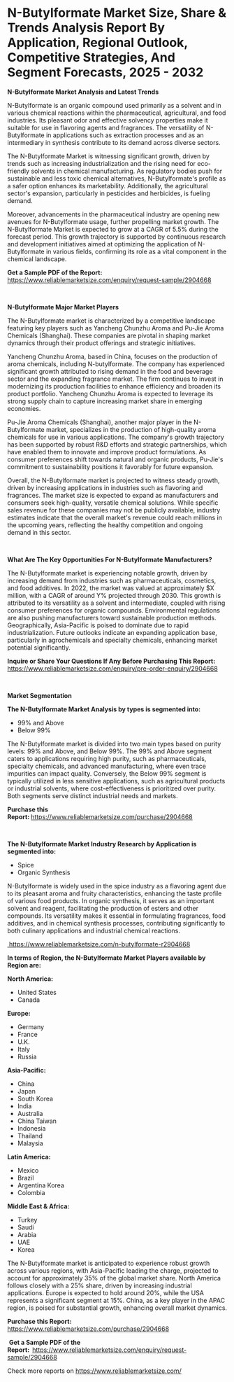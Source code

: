<p><h1>N-Butylformate Market Size, Share & Trends Analysis Report By Application, Regional Outlook, Competitive Strategies, And Segment Forecasts, 2025 - 2032</h1></p><p><strong>N-Butylformate Market Analysis and Latest Trends</strong></p>
<p><p>N-Butylformate is an organic compound used primarily as a solvent and in various chemical reactions within the pharmaceutical, agricultural, and food industries. Its pleasant odor and effective solvency properties make it suitable for use in flavoring agents and fragrances. The versatility of N-Butylformate in applications such as extraction processes and as an intermediary in synthesis contribute to its demand across diverse sectors.</p><p>The N-Butylformate Market is witnessing significant growth, driven by trends such as increasing industrialization and the rising need for eco-friendly solvents in chemical manufacturing. As regulatory bodies push for sustainable and less toxic chemical alternatives, N-Butylformate's profile as a safer option enhances its marketability. Additionally, the agricultural sector's expansion, particularly in pesticides and herbicides, is fueling demand.</p><p>Moreover, advancements in the pharmaceutical industry are opening new avenues for N-Butylformate usage, further propelling market growth. The N-Butylformate Market is expected to grow at a CAGR of 5.5% during the forecast period. This growth trajectory is supported by continuous research and development initiatives aimed at optimizing the application of N-Butylformate in various fields, confirming its role as a vital component in the chemical landscape.</p></p>
<p><strong>Get a Sample PDF of the Report:&nbsp;</strong> <a href="https://www.reliablemarketsize.com/enquiry/request-sample/2904668?utm_campaign=2457&utm_medium=2&utm_source=Github&utm_content=ia&utm_term=12032025&utm_id=n-butylformate">https://www.reliablemarketsize.com/enquiry/request-sample/2904668</a></p>
<p>&nbsp;</p>
<p><strong>N-Butylformate Major Market Players</strong></p>
<p><p>The N-Butylformate market is characterized by a competitive landscape featuring key players such as Yancheng Chunzhu Aroma and Pu-Jie Aroma Chemicals (Shanghai). These companies are pivotal in shaping market dynamics through their product offerings and strategic initiatives.</p><p>Yancheng Chunzhu Aroma, based in China, focuses on the production of aroma chemicals, including N-butylformate. The company has experienced significant growth attributed to rising demand in the food and beverage sector and the expanding fragrance market. The firm continues to invest in modernizing its production facilities to enhance efficiency and broaden its product portfolio. Yancheng Chunzhu Aroma is expected to leverage its strong supply chain to capture increasing market share in emerging economies.</p><p>Pu-Jie Aroma Chemicals (Shanghai), another major player in the N-Butylformate market, specializes in the production of high-quality aroma chemicals for use in various applications. The company's growth trajectory has been supported by robust R&D efforts and strategic partnerships, which have enabled them to innovate and improve product formulations. As consumer preferences shift towards natural and organic products, Pu-Jie's commitment to sustainability positions it favorably for future expansion.</p><p>Overall, the N-Butylformate market is projected to witness steady growth, driven by increasing applications in industries such as flavoring and fragrances. The market size is expected to expand as manufacturers and consumers seek high-quality, versatile chemical solutions. While specific sales revenue for these companies may not be publicly available, industry estimates indicate that the overall market's revenue could reach millions in the upcoming years, reflecting the healthy competition and ongoing demand in this sector.</p></p>
<p>&nbsp;</p>
<p><strong>What Are The Key Opportunities For N-Butylformate Manufacturers?</strong></p>
<p><p>The N-Butylformate market is experiencing notable growth, driven by increasing demand from industries such as pharmaceuticals, cosmetics, and food additives. In 2022, the market was valued at approximately $X million, with a CAGR of around Y% projected through 2030. This growth is attributed to its versatility as a solvent and intermediate, coupled with rising consumer preferences for organic compounds. Environmental regulations are also pushing manufacturers toward sustainable production methods. Geographically, Asia-Pacific is poised to dominate due to rapid industrialization. Future outlooks indicate an expanding application base, particularly in agrochemicals and specialty chemicals, enhancing market potential significantly.</p></p>
<p><strong>Inquire or Share Your Questions If Any Before Purchasing This Report:</strong> <a href="https://www.reliablemarketsize.com/enquiry/pre-order-enquiry/2904668?utm_campaign=2457&utm_medium=2&utm_source=Github&utm_content=ia&utm_term=12032025&utm_id=n-butylformate">https://www.reliablemarketsize.com/enquiry/pre-order-enquiry/2904668</a></p>
<p>&nbsp;</p>
<p><strong>Market Segmentation</strong></p>
<p><strong>The N-Butylformate Market Analysis by types is segmented into:</strong></p>
<p><ul><li>99% and Above</li><li>Below 99%</li></ul></p>
<p><p>The N-Butylformate market is divided into two main types based on purity levels: 99% and Above, and Below 99%. The 99% and Above segment caters to applications requiring high purity, such as pharmaceuticals, specialty chemicals, and advanced manufacturing, where even trace impurities can impact quality. Conversely, the Below 99% segment is typically utilized in less sensitive applications, such as agricultural products or industrial solvents, where cost-effectiveness is prioritized over purity. Both segments serve distinct industrial needs and markets.</p></p>
<p><strong>Purchase this Report:&nbsp;</strong><a href="https://www.reliablemarketsize.com/purchase/2904668?utm_campaign=2457&utm_medium=2&utm_source=Github&utm_content=ia&utm_term=12032025&utm_id=n-butylformate">https://www.reliablemarketsize.com/purchase/2904668</a></p>
<p>&nbsp;</p>
<p><strong>The N-Butylformate Market Industry Research by Application is segmented into:</strong></p>
<p><ul><li>Spice</li><li>Organic Synthesis</li></ul></p>
<p><p>N-Butylformate is widely used in the spice industry as a flavoring agent due to its pleasant aroma and fruity characteristics, enhancing the taste profile of various food products. In organic synthesis, it serves as an important solvent and reagent, facilitating the production of esters and other compounds. Its versatility makes it essential in formulating fragrances, food additives, and in chemical synthesis processes, contributing significantly to both culinary applications and industrial chemical reactions.</p></p>
<p><a href="https://www.reliablemarketsize.com/n-butylformate-r2904668?utm_campaign=2457&utm_medium=2&utm_source=Github&utm_content=ia&utm_term=12032025&utm_id=n-butylformate">&nbsp;https://www.reliablemarketsize.com/n-butylformate-r2904668</a></p>
<p><strong>In terms of Region, the N-Butylformate Market Players available by Region are:</strong></p>
<p>
    <p> <strong> North America: </strong>
        <ul>
            <li>United States</li>
            <li>Canada</li>
        </ul>
        </p> 
    <p> <strong> Europe: </strong>
        <ul>
            <li>Germany</li>
            <li>France</li>
            <li>U.K.</li>
            <li>Italy</li>
            <li>Russia</li>
        </ul>
        </p> 
    <p> <strong> Asia-Pacific: </strong>
        <ul>
            <li>China</li>
            <li>Japan</li>
            <li>South Korea</li>
            <li>India</li>
            <li>Australia</li>
            <li>China Taiwan</li>
            <li>Indonesia</li>
            <li>Thailand</li>
            <li>Malaysia</li>
        </ul>
        </p> 
    <p> <strong> Latin America: </strong>
        <ul>
            <li>Mexico</li>
            <li>Brazil</li>
            <li>Argentina Korea</li>
            <li>Colombia</li>
        </ul>
        </p> 
    <p> <strong> Middle East & Africa: </strong>
        <ul>
            <li>Turkey</li>
            <li>Saudi</li>
            <li>Arabia</li>
            <li>UAE</li>
            <li>Korea</li>
        </ul>
    </p>
    </p>
<p><p>The N-Butylformate market is anticipated to experience robust growth across various regions, with Asia-Pacific leading the charge, projected to account for approximately 35% of the global market share. North America follows closely with a 25% share, driven by increasing industrial applications. Europe is expected to hold around 20%, while the USA represents a significant segment at 15%. China, as a key player in the APAC region, is poised for substantial growth, enhancing overall market dynamics.</p></p>
<p><strong>Purchase this Report: </strong><a href="https://www.reliablemarketsize.com/purchase/2904668?utm_campaign=2457&utm_medium=2&utm_source=Github&utm_content=ia&utm_term=12032025&utm_id=n-butylformate">https://www.reliablemarketsize.com/purchase/2904668</a></p>
<p>&nbsp;<strong>Get a Sample PDF of the Report:&nbsp;&nbsp;</strong><a href="https://www.reliablemarketsize.com/enquiry/request-sample/2904668?utm_campaign=2457&utm_medium=2&utm_source=Github&utm_content=ia&utm_term=12032025&utm_id=n-butylformate">https://www.reliablemarketsize.com/enquiry/request-sample/2904668</a></p>
<p><strong></strong></p>
<p>Check more reports on <a href="https://www.reliablemarketsize.com/?utm_campaign=2457&utm_medium=2&utm_source=Github&utm_content=ia&utm_term=12032025&utm_id=n-butylformate">https://www.reliablemarketsize.com/</a></p>